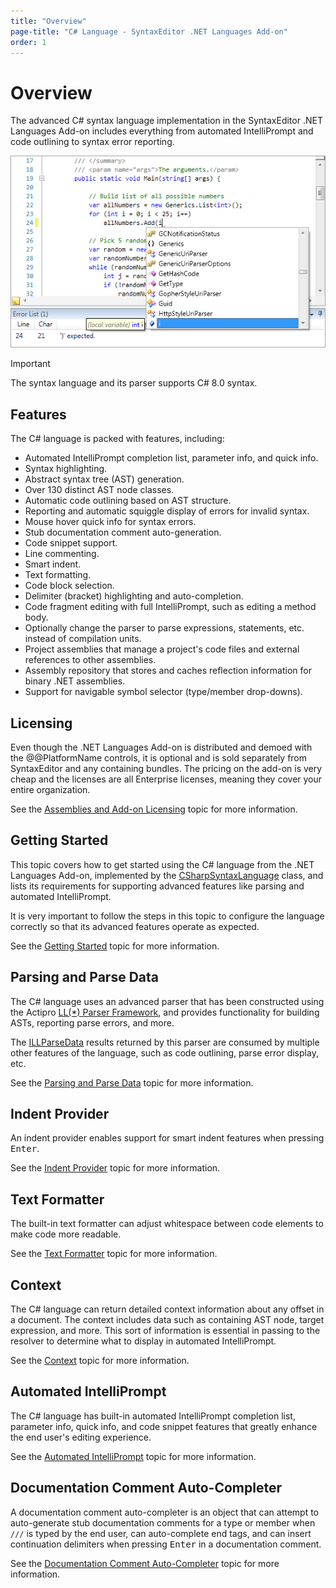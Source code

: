 ```yaml
---
title: "Overview"
page-title: "C# Language - SyntaxEditor .NET Languages Add-on"
order: 1
---
```

# Overview

The advanced C# syntax language implementation in the SyntaxEditor .NET Languages Add-on includes everything from automated IntelliPrompt and code outlining to syntax error reporting.

![Screenshot](../../images/dotnet-addon-csharp.png)

> [!IMPORTANT]
> The syntax language and its parser supports C# 8.0 syntax.

## Features

The C# language is packed with features, including:

- Automated IntelliPrompt completion list, parameter info, and quick info.
- Syntax highlighting.
- Abstract syntax tree (AST) generation.
- Over 130 distinct AST node classes.
- Automatic code outlining based on AST structure.
- Reporting and automatic squiggle display of errors for invalid syntax.
- Mouse hover quick info for syntax errors.
- Stub documentation comment auto-generation.
- Code snippet support.
- Line commenting.
- Smart indent.
- Text formatting.
- Code block selection.
- Delimiter (bracket) highlighting and auto-completion.
- Code fragment editing with full IntelliPrompt, such as editing a method body.
- Optionally change the parser to parse expressions, statements, etc. instead of compilation units.
- Project assemblies that manage a project's code files and external references to other assemblies.
- Assembly repository that stores and caches reflection information for binary .NET assemblies.
- Support for navigable symbol selector (type/member drop-downs).

## Licensing

Even though the .NET Languages Add-on is distributed and demoed with the @@PlatformName controls, it is optional and is sold separately from SyntaxEditor and any containing bundles.  The pricing on the add-on is very cheap and the licenses are all Enterprise licenses, meaning they cover your entire organization.

See the [Assemblies and Add-on Licensing](../../assemblies.md) topic for more information.

## Getting Started

This topic covers how to get started using the C# language from the .NET Languages Add-on, implemented by the [CSharpSyntaxLanguage](xref:ActiproSoftware.Text.Languages.CSharp.Implementation.CSharpSyntaxLanguage) class, and lists its requirements for supporting advanced features like parsing and automated IntelliPrompt.

It is very important to follow the steps in this topic to configure the language correctly so that its advanced features operate as expected.

See the [Getting Started](getting-started.md) topic for more information.

## Parsing and Parse Data

The C# language uses an advanced parser that has been constructed using the Actipro [LL(*) Parser Framework](../../ll-parser-framework/index.md), and provides functionality for building ASTs, reporting parse errors, and more.

The [ILLParseData](xref:ActiproSoftware.Text.Parsing.LLParser.ILLParseData) results returned by this parser are consumed by multiple other features of the language, such as code outlining, parse error display, etc.

See the [Parsing and Parse Data](parsing.md) topic for more information.

## Indent Provider

An indent provider enables support for smart indent features when pressing <kbd>Enter</kbd>.

See the [Indent Provider](indent-provider.md) topic for more information.

## Text Formatter

The built-in text formatter can adjust whitespace between code elements to make code more readable.

See the [Text Formatter](text-formatter.md) topic for more information.

## Context

The C# language can return detailed context information about any offset in a document.  The context includes data such as containing AST node, target expression, and more.  This sort of information is essential in passing to the resolver to determine what to display in automated IntelliPrompt.

See the [Context](context.md) topic for more information.

## Automated IntelliPrompt

The C# language has built-in automated IntelliPrompt completion list, parameter info, quick info, and code snippet features that greatly enhance the end user's editing experience.

See the [Automated IntelliPrompt](intelliprompt.md) topic for more information.

## Documentation Comment Auto-Completer

A documentation comment auto-completer is an object that can attempt to auto-generate stub documentation comments for a type or member when `///` is typed by the end user, can auto-complete end tags, and can insert continuation delimiters when pressing <kbd>Enter</kbd> in a documentation comment.

See the [Documentation Comment Auto-Completer](doc-comment-auto-completer.md) topic for more information.
